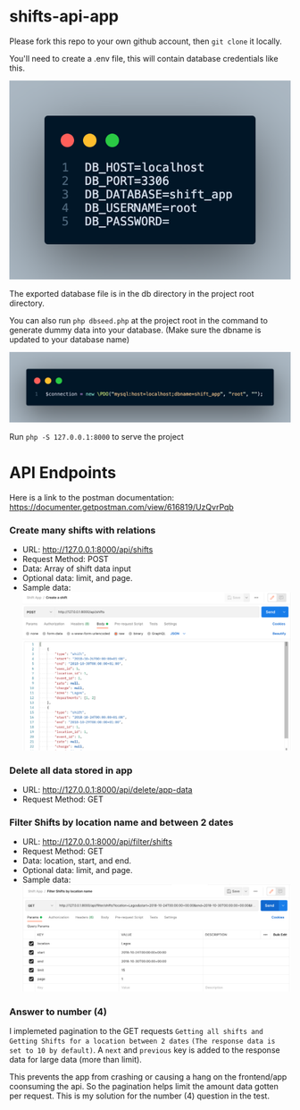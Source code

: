 # shifts-api-app

Please fork this repo to your own github account, then `git clone` it
locally.

You'll need to create a .env file, this will contain database credentials like this.

![Screenshot](docs/images/env.png)

The exported database file is in the db directory in the project root directory.

You can also run `php dbseed.php` at the project root in the command to generate dummy data into your database. (Make sure the dbname is updated to your database name)

![Screenshot](docs/images/update_db_name.png)

Run `php -S 127.0.0.1:8000` to serve the project

# API Endpoints

Here is a link to the postman documentation:
https://documenter.getpostman.com/view/616819/UzQvrPqb

### Create many shifts with relations

- URL: http://127.0.0.1:8000/api/shifts
- Request Method: POST
- Data: Array of shift data input
- Optional data: limit, and page.
- Sample data:
  ![Screenshot](docs/images/store_shifts.png)

### Delete all data stored in app

- URL: http://127.0.0.1:8000/api/delete/app-data
- Request Method: GET

### Filter Shifts by location name and between 2 dates

- URL: http://127.0.0.1:8000/api/filter/shifts
- Request Method: GET
- Data: location, start, and end.
- Optional data: limit, and page.
- Sample data:
  ![Screenshot](docs/images/filter_shifts.png)

### Answer to number (4)

I implemeted pagination to the GET requests `Getting all shifts and Getting Shifts for a location between 2 dates`
`(The response data is set to 10 by default)`.
A `next` and `previous` key is added to the response data for large data (more than limit).

This prevents the app from crashing or causing a hang on the frontend/app coonsuming the api. So the pagination helps limit the amount data gotten per request.
This is my solution for the number (4) question in the test.
